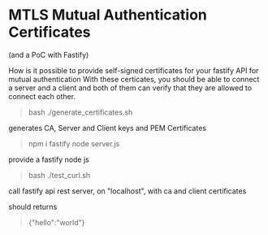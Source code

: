 # MTLS Mutual Authentication Certificates 
(and a PoC with Fastify)

How is it possible to provide self-signed certificates for your fastify API for mutual authentication
With these certicates, you should be able to connect a server and a client and both of them
can verify that they are allowed to connect each other.


> bash ./generate_certificates.sh

generates CA, Server and Client keys and PEM Certificates



> npm i fastify
> node server.js

provide a fastify node js 



> bash ./test_curl.sh

call fastify api rest server, on "localhost", with ca and client certificates 

should returns

> {"hello":"world"}
